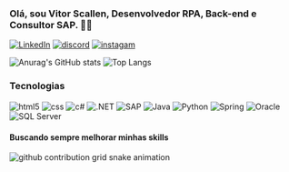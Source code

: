 ### Olá, sou Vitor Scallen, Desenvolvedor RPA, Back-end e Consultor SAP. ✌🏼

[![LinkedIn](https://img.shields.io/badge/LinkedIn-0077B5?style=for-the-badge&logo=linkedin&logoColor=white)](https://www.linkedin.com/in/vitor-scallen-560b21172/)
[![discord](https://img.shields.io/badge/Discord-7289DA?style=for-the-badge&logo=discord&logoColor=white)](https://discord.com/users/vitorscallen)
[![instagam](https://img.shields.io/badge/Instagram-E4405F?style=for-the-badge&logo=instagram&logoColor=whitee)](https://www.instagram.com/vitorscallen_/)

![Anurag's GitHub stats](https://github-readme-stats.vercel.app/api?username=vitorscallen77&show_icons=true&theme=highcontrast&cache=none)
![Top Langs](https://github-readme-stats.vercel.app/api/top-langs/?username=vitorscallen77&layout=compact&theme=highcontrast&cache=none)

### Tecnologias

<div style="display: inline-block;">
    <img align="center" alt="html5" src="https://img.shields.io/badge/HTML-239120?style=for-the-badge&logo=html5&logoColor=white" />
    <img align="center" alt="css" src="https://img.shields.io/badge/CSS-239120?&style=for-the-badge&logo=css3&logoColor=white" />
    <img align="center" alt="c#" src="https://img.shields.io/badge/C%23-239120?style=for-the-badge&logo=c-sharp&logoColor=white" />
    <img align="center" alt=".NET" src="https://img.shields.io/badge/.NET-5C2D91?style=for-the-badge&logo=.net&logoColor=white" />
    <img align="center" alt="SAP" src="https://img.shields.io/badge/SAP-0FAAFF?style=for-the-badge&logo=sap&logoColor=white" />
    <img align="center" alt="Java" src="https://img.shields.io/badge/Java-ED8B00?style=for-the-badge&logo=openjdk&logoColor=white" />
    <img align="center" alt="Python" src="https://img.shields.io/badge/Python-3776AB?style=for-the-badge&logo=python&logoColor=white" />
    <img align="center" alt="Spring" src="https://img.shields.io/badge/Spring-6DB33F?style=for-the-badge&logo=spring&logoColor=white" />
    <img align="center" alt="Oracle" src="https://img.shields.io/badge/Oracle-F80000?style=for-the-badge&logo=oracle&logoColor=white" />
    <img align="center" alt="SQL Server" src="https://img.shields.io/badge/Microsoft_SQL_Server-CC2927?style=for-the-badge&logo=microsoft-sql-server&logoColor=white" />
</div><br/>

<h4>Buscando sempre melhorar minhas skills</h4>

<picture>
  <source media="(prefers-color-scheme: dark)" srcset="https://raw.githubusercontent.com/vitorscallen77/vitorscallen77/output/github-contribution-grid-snake-dark.svg">
  <source media="(prefers-color-scheme: light)" srcset="https://raw.githubusercontent.com/vitorscallen77/vitorscallen77/output/github-contribution-grid-snake.svg">
  <img alt="github contribution grid snake animation" src="https://raw.githubusercontent.com/vitorscallen77/vitorscallen77/output/github-contribution-grid-snake.svg">
</picture>

